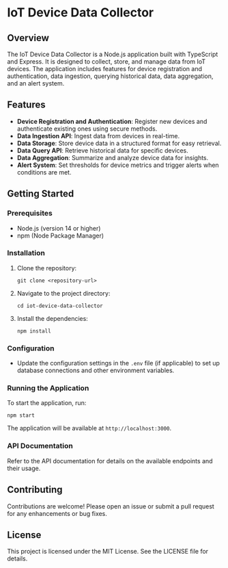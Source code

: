 # IoT Device Data Collector

## Overview
The IoT Device Data Collector is a Node.js application built with TypeScript and Express. It is designed to collect, store, and manage data from IoT devices. The application includes features for device registration and authentication, data ingestion, querying historical data, data aggregation, and an alert system.

## Features
- **Device Registration and Authentication**: Register new devices and authenticate existing ones using secure methods.
- **Data Ingestion API**: Ingest data from devices in real-time.
- **Data Storage**: Store device data in a structured format for easy retrieval.
- **Data Query API**: Retrieve historical data for specific devices.
- **Data Aggregation**: Summarize and analyze device data for insights.
- **Alert System**: Set thresholds for device metrics and trigger alerts when conditions are met.

## Getting Started

### Prerequisites
- Node.js (version 14 or higher)
- npm (Node Package Manager)

### Installation
1. Clone the repository:
   ```
   git clone <repository-url>
   ```
2. Navigate to the project directory:
   ```
   cd iot-device-data-collector
   ```
3. Install the dependencies:
   ```
   npm install
   ```

### Configuration
- Update the configuration settings in the `.env` file (if applicable) to set up database connections and other environment variables.

### Running the Application
To start the application, run:
```
npm start
```
The application will be available at `http://localhost:3000`.

### API Documentation
Refer to the API documentation for details on the available endpoints and their usage.

## Contributing
Contributions are welcome! Please open an issue or submit a pull request for any enhancements or bug fixes.

## License
This project is licensed under the MIT License. See the LICENSE file for details.